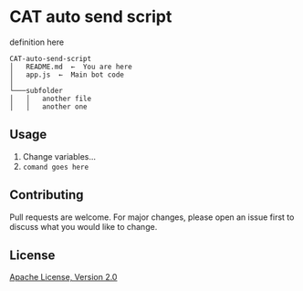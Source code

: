 # CAT auto send script

definition here

```
CAT-auto-send-script
│   README.md  ←  You are here
│   app.js  ←  Main bot code    
│
└───subfolder
│   │   another file
│   │   another one
```

## Usage

1. Change variables...
2. ```comand goes here```

## Contributing
Pull requests are welcome. For major changes, please open an issue first to discuss what you would like to change.

## License
[Apache License, Version 2.0](http://www.apache.org/licenses/LICENSE-2.0)
